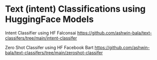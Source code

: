# Text (intent) Classifications using HuggingFace Models


Intent Classifier using HF Falconsai
https://github.com/ashwin-bala/text-classifers/tree/main/intent-classifer


Zero Shot Classifer using HF Facebook Bart
https://github.com/ashwin-bala/text-classifers/tree/main/zeroshot-classifer
